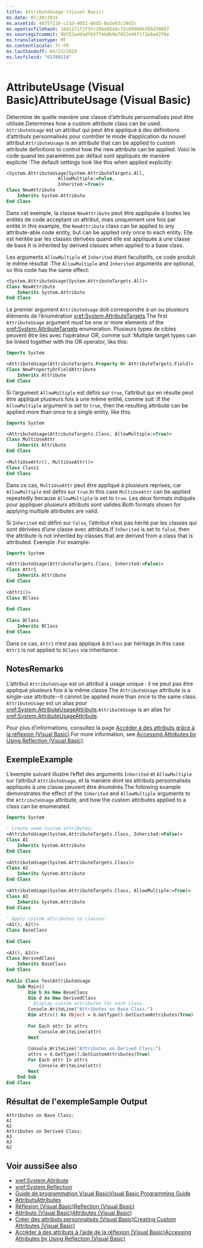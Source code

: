 ```yaml
---
title: AttributeUsage (Visual Basic)
ms.date: 07/20/2015
ms.assetid: 48757216-c21d-4051-86d5-8a3e03c39d2c
ms.openlocfilehash: 1841171f2f3fc26ba9244c72c69960b765d39807
ms.sourcegitcommit: 9b552addadfb57fab0b9e7852ed4f1f1b8a42f8e
ms.translationtype: MT
ms.contentlocale: fr-FR
ms.lasthandoff: 04/23/2019
ms.locfileid: "61789114"
---
```

# <a name="attributeusage-visual-basic"></a><span data-ttu-id="e7abf-102">AttributeUsage (Visual Basic)</span><span class="sxs-lookup"><span data-stu-id="e7abf-102">AttributeUsage (Visual Basic)</span></span>
<span data-ttu-id="e7abf-103">Détermine de quelle manière une classe d’attributs personnalisés peut être utilisée.</span><span class="sxs-lookup"><span data-stu-id="e7abf-103">Determines how a custom attribute class can be used.</span></span> <span data-ttu-id="e7abf-104">`AttributeUsage` est un attribut qui peut être appliqué à des définitions d’attributs personnalisés pour contrôler le mode d’application du nouvel attribut.</span><span class="sxs-lookup"><span data-stu-id="e7abf-104">`AttributeUsage` is an attribute that can be applied to custom attribute definitions to control how the new attribute can be applied.</span></span> <span data-ttu-id="e7abf-105">Voici le code quand les paramètres par défaut sont appliqués de manière explicite :</span><span class="sxs-lookup"><span data-stu-id="e7abf-105">The default settings look like this when applied explicitly:</span></span>  
  
```vb  
<System.AttributeUsage(System.AttributeTargets.All,   
                   AllowMultiple:=False,   
                   Inherited:=True)>   
Class NewAttribute  
    Inherits System.Attribute  
End Class  
```  
  
 <span data-ttu-id="e7abf-106">Dans cet exemple, la classe `NewAttribute` peut être appliquée à toutes les entités de code acceptant un attribut, mais uniquement une fois par entité.</span><span class="sxs-lookup"><span data-stu-id="e7abf-106">In this example, the `NewAttribute` class can be applied to any attribute-able code entity, but can be applied only once to each entity.</span></span> <span data-ttu-id="e7abf-107">Elle est héritée par les classes dérivées quand elle est appliquée à une classe de base.</span><span class="sxs-lookup"><span data-stu-id="e7abf-107">It is inherited by derived classes when applied to a base class.</span></span>  
  
 <span data-ttu-id="e7abf-108">Les arguments `AllowMultiple` et `Inherited` étant facultatifs, ce code produit le même résultat :</span><span class="sxs-lookup"><span data-stu-id="e7abf-108">The `AllowMultiple` and `Inherited` arguments are optional, so this code has the same effect:</span></span>  
  
```vb  
<System.AttributeUsage(System.AttributeTargets.All)>   
Class NewAttribute  
    Inherits System.Attribute  
End Class  
```  
  
 <span data-ttu-id="e7abf-109">Le premier argument `AttributeUsage` doit correspondre à un ou plusieurs éléments de l’énumération <xref:System.AttributeTargets>.</span><span class="sxs-lookup"><span data-stu-id="e7abf-109">The first `AttributeUsage` argument must be one or more elements of the <xref:System.AttributeTargets> enumeration.</span></span> <span data-ttu-id="e7abf-110">Plusieurs types de cibles peuvent être liés avec l’opérateur OR, comme suit :</span><span class="sxs-lookup"><span data-stu-id="e7abf-110">Multiple target types can be linked together with the OR operator, like this:</span></span>  
  
```vb  
Imports System  
```  
  
```vb  
<AttributeUsage(AttributeTargets.Property Or AttributeTargets.Field)>   
Class NewPropertyOrFieldAttribute  
    Inherits Attribute  
End Class  
```  
  
 <span data-ttu-id="e7abf-111">Si l’argument `AllowMultiple` est défini sur `true`, l’attribut qui en résulte peut être appliqué plusieurs fois à une même entité, comme suit :</span><span class="sxs-lookup"><span data-stu-id="e7abf-111">If the `AllowMultiple` argument is set to `true`, then the resulting attribute can be applied more than once to a single entity, like this:</span></span>  
  
```vb  
Imports System  
```  
  
```vb  
<AttributeUsage(AttributeTargets.Class, AllowMultiple:=True)>   
Class MultiUseAttr  
    Inherits Attribute  
End Class  
  
<MultiUseAttr(), MultiUseAttr()>   
Class Class1  
End Class  
```  
  
 <span data-ttu-id="e7abf-112">Dans ce cas, `MultiUseAttr` peut être appliqué à plusieurs reprises, car `AllowMultiple` est défini sur `true`.</span><span class="sxs-lookup"><span data-stu-id="e7abf-112">In this case `MultiUseAttr` can be applied repeatedly because `AllowMultiple` is set to `true`.</span></span> <span data-ttu-id="e7abf-113">Les deux formats indiqués pour appliquer plusieurs attributs sont valides.</span><span class="sxs-lookup"><span data-stu-id="e7abf-113">Both formats shown for applying multiple attributes are valid.</span></span>  
  
 <span data-ttu-id="e7abf-114">Si `Inherited` est défini sur `false`, l’attribut n’est pas hérité par les classes qui sont dérivées d’une classe avec attributs.</span><span class="sxs-lookup"><span data-stu-id="e7abf-114">If `Inherited` is set to `false`, then the attribute is not inherited by classes that are derived from a class that is attributed.</span></span> <span data-ttu-id="e7abf-115">Exemple :</span><span class="sxs-lookup"><span data-stu-id="e7abf-115">For example:</span></span>  
  
```vb  
Imports System  
```  
  
```vb  
<AttributeUsage(AttributeTargets.Class, Inherited:=False)>   
Class Attr1  
    Inherits Attribute  
End Class  
  
<Attr1()>   
Class BClass  
  
End Class    
  
Class DClass  
    Inherits BClass  
End Class  
```  
  
 <span data-ttu-id="e7abf-116">Dans ce cas, `Attr1` n’est pas appliqué à `DClass` par héritage.</span><span class="sxs-lookup"><span data-stu-id="e7abf-116">In this case `Attr1` is not applied to `DClass` via inheritance.</span></span>  
  
## <a name="remarks"></a><span data-ttu-id="e7abf-117">Notes</span><span class="sxs-lookup"><span data-stu-id="e7abf-117">Remarks</span></span>  
 <span data-ttu-id="e7abf-118">L’attribut `AttributeUsage` est un attribut à usage unique : il ne peut pas être appliqué plusieurs fois à la même classe.</span><span class="sxs-lookup"><span data-stu-id="e7abf-118">The `AttributeUsage` attribute is a single-use attribute--it cannot be applied more than once to the same class.</span></span> <span data-ttu-id="e7abf-119">`AttributeUsage` est un alias pour <xref:System.AttributeUsageAttribute>.</span><span class="sxs-lookup"><span data-stu-id="e7abf-119">`AttributeUsage` is an alias for <xref:System.AttributeUsageAttribute>.</span></span>  
  
 <span data-ttu-id="e7abf-120">Pour plus d’informations, consultez la page [Accéder à des attributs grâce à la réflexion (Visual Basic)](../../../../visual-basic/programming-guide/concepts/attributes/accessing-attributes-by-using-reflection.md).</span><span class="sxs-lookup"><span data-stu-id="e7abf-120">For more information, see [Accessing Attributes by Using Reflection (Visual Basic)](../../../../visual-basic/programming-guide/concepts/attributes/accessing-attributes-by-using-reflection.md).</span></span>  
  
## <a name="example"></a><span data-ttu-id="e7abf-121">Exemple</span><span class="sxs-lookup"><span data-stu-id="e7abf-121">Example</span></span>  
 <span data-ttu-id="e7abf-122">L’exemple suivant illustre l’effet des arguments `Inherited` et `AllowMultiple` sur l’attribut `AttributeUsage`, et la manière dont les attributs personnalisés appliqués à une classe peuvent être énumérés.</span><span class="sxs-lookup"><span data-stu-id="e7abf-122">The following example demonstrates the effect of the `Inherited` and `AllowMultiple` arguments to the `AttributeUsage` attribute, and how the custom attributes applied to a class can be enumerated.</span></span>  
  
```vb  
Imports System  
```  
  
```vb  
' Create some custom attributes:  
<AttributeUsage(System.AttributeTargets.Class, Inherited:=False)>   
Class A1  
    Inherits System.Attribute  
End Class  
  
<AttributeUsage(System.AttributeTargets.Class)>   
Class A2  
    Inherits System.Attribute  
End Class      
  
<AttributeUsage(System.AttributeTargets.Class, AllowMultiple:=True)>   
Class A3  
    Inherits System.Attribute  
End Class  
  
' Apply custom attributes to classes:  
<A1(), A2()>   
Class BaseClass  
  
End Class  
  
<A3(), A3()>   
Class DerivedClass  
    Inherits BaseClass  
End Class  
  
Public Class TestAttributeUsage  
    Sub Main()  
        Dim b As New BaseClass  
        Dim d As New DerivedClass  
        ' Display custom attributes for each class.  
        Console.WriteLine("Attributes on Base Class:")  
        Dim attrs() As Object = b.GetType().GetCustomAttributes(True)  
  
        For Each attr In attrs  
            Console.WriteLine(attr)  
        Next  
  
        Console.WriteLine("Attributes on Derived Class:")  
        attrs = d.GetType().GetCustomAttributes(True)  
        For Each attr In attrs  
            Console.WriteLine(attr)  
        Next              
    End Sub  
End Class  
```  
  
## <a name="sample-output"></a><span data-ttu-id="e7abf-123">Résultat de l'exemple</span><span class="sxs-lookup"><span data-stu-id="e7abf-123">Sample Output</span></span>  
  
```  
Attributes on Base Class:  
A1  
A2  
Attributes on Derived Class:  
A3  
A3  
A2  
```  
  
## <a name="see-also"></a><span data-ttu-id="e7abf-124">Voir aussi</span><span class="sxs-lookup"><span data-stu-id="e7abf-124">See also</span></span>

- <xref:System.Attribute>
- <xref:System.Reflection>
- [<span data-ttu-id="e7abf-125">Guide de programmation Visual Basic</span><span class="sxs-lookup"><span data-stu-id="e7abf-125">Visual Basic Programming Guide</span></span>](../../../../visual-basic/programming-guide/index.md)
- [<span data-ttu-id="e7abf-126">Attributs</span><span class="sxs-lookup"><span data-stu-id="e7abf-126">Attributes</span></span>](../../../../standard/attributes/index.md)
- [<span data-ttu-id="e7abf-127">Réflexion (Visual Basic)</span><span class="sxs-lookup"><span data-stu-id="e7abf-127">Reflection (Visual Basic)</span></span>](../../../../visual-basic/programming-guide/concepts/reflection.md)
- [<span data-ttu-id="e7abf-128">Attributs (Visual Basic)</span><span class="sxs-lookup"><span data-stu-id="e7abf-128">Attributes (Visual Basic)</span></span>](../../../../visual-basic/language-reference/attributes.md)
- [<span data-ttu-id="e7abf-129">Créer des attributs personnalisés (Visual Basic)</span><span class="sxs-lookup"><span data-stu-id="e7abf-129">Creating Custom Attributes (Visual Basic)</span></span>](../../../../visual-basic/programming-guide/concepts/attributes/creating-custom-attributes.md)
- [<span data-ttu-id="e7abf-130">Accéder à des attributs à l’aide de la réflexion (Visual Basic)</span><span class="sxs-lookup"><span data-stu-id="e7abf-130">Accessing Attributes by Using Reflection (Visual Basic)</span></span>](../../../../visual-basic/programming-guide/concepts/attributes/accessing-attributes-by-using-reflection.md)

